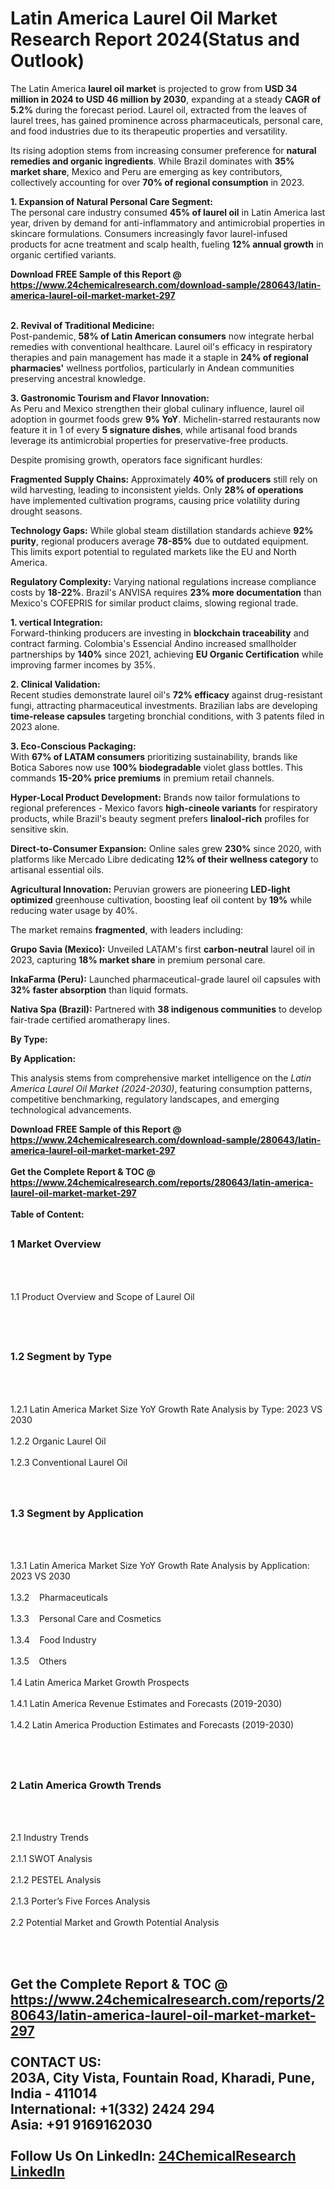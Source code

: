 <h1>Latin America Laurel Oil Market Research Report 2024(Status and Outlook)</h1><p>The Latin America <strong>laurel oil market</strong> is projected to grow from <strong>USD 34 million in 2024 to USD 46 million by 2030</strong>, expanding at a steady <strong>CAGR of 5.2%</strong> during the forecast period. Laurel oil, extracted from the leaves of laurel trees, has gained prominence across pharmaceuticals, personal care, and food industries due to its therapeutic properties and versatility.</p><p>Its rising adoption stems from increasing consumer preference for <strong>natural remedies and organic ingredients</strong>. While Brazil dominates with <strong>35% market share</strong>, Mexico and Peru are emerging as key contributors, collectively accounting for over <strong>70% of regional consumption</strong> in 2023.</p><p><strong>1. Expansion of Natural Personal Care Segment:</strong><br>
The personal care industry consumed <strong>45% of laurel oil</strong> in Latin America last year, driven by demand for anti-inflammatory and antimicrobial properties in skincare formulations. Consumers increasingly favor laurel-infused products for acne treatment and scalp health, fueling <strong>12% annual growth</strong> in organic certified variants.</p><div><b>Download FREE Sample of this Report @ 
            <a href="https://www.24chemicalresearch.com/download-sample/280643/latin-america-laurel-oil-market-market-297">
            https://www.24chemicalresearch.com/download-sample/280643/latin-america-laurel-oil-market-market-297</a></b></div><br><p><strong>2. Revival of Traditional Medicine:</strong><br>
Post-pandemic, <strong>58% of Latin American consumers</strong> now integrate herbal remedies with conventional healthcare. Laurel oil's efficacy in respiratory therapies and pain management has made it a staple in <strong>24% of regional pharmacies'</strong> wellness portfolios, particularly in Andean communities preserving ancestral knowledge.</p><p><strong>3. Gastronomic Tourism and Flavor Innovation:</strong><br>
As Peru and Mexico strengthen their global culinary influence, laurel oil adoption in gourmet foods grew <strong>9% YoY</strong>. Michelin-starred restaurants now feature it in 1 of every <strong>5 signature dishes</strong>, while artisanal food brands leverage its antimicrobial properties for preservative-free products.</p><p>Despite promising growth, operators face significant hurdles:</p><p><strong>Fragmented Supply Chains:</strong> Approximately <strong>40% of producers</strong> still rely on wild harvesting, leading to inconsistent yields. Only <strong>28% of operations</strong> have implemented cultivation programs, causing price volatility during drought seasons.</p><p><strong>Technology Gaps:</strong> While global steam distillation standards achieve <strong>92% purity</strong>, regional producers average <strong>78-85%</strong> due to outdated equipment. This limits export potential to regulated markets like the EU and North America.</p><p><strong>Regulatory Complexity:</strong> Varying national regulations increase compliance costs by <strong>18-22%</strong>. Brazil's ANVISA requires <strong>23% more documentation</strong> than Mexico's COFEPRIS for similar product claims, slowing regional trade.</p><p><strong>1. vertical Integration:</strong><br>
Forward-thinking producers are investing in <strong>blockchain traceability</strong> and contract farming. Colombia's Essencial Andino increased smallholder partnerships by <strong>140%</strong> since 2021, achieving <strong>EU Organic Certification</strong> while improving farmer incomes by 35%.</p><p><strong>2. Clinical Validation:</strong><br>
Recent studies demonstrate laurel oil's <strong>72% efficacy</strong> against drug-resistant fungi, attracting pharmaceutical investments. Brazilian labs are developing <strong>time-release capsules</strong> targeting bronchial conditions, with 3 patents filed in 2023 alone.</p><p><strong>3. Eco-Conscious Packaging:</strong><br>
With <strong>67% of LATAM consumers</strong> prioritizing sustainability, brands like Botica Sabores now use <strong>100% biodegradable</strong> violet glass bottles. This commands <strong>15-20% price premiums</strong> in premium retail channels.</p><p><strong>Hyper-Local Product Development:</strong> Brands now tailor formulations to regional preferences - Mexico favors <strong>high-cineole variants</strong> for respiratory products, while Brazil's beauty segment prefers <strong>linalool-rich</strong> profiles for sensitive skin.</p><p><strong>Direct-to-Consumer Expansion:</strong> Online sales grew <strong>230%</strong> since 2020, with platforms like Mercado Libre dedicating <strong>12% of their wellness category</strong> to artisanal essential oils.</p><p><strong>Agricultural Innovation:</strong> Peruvian growers are pioneering <strong>LED-light optimized</strong> greenhouse cultivation, boosting leaf oil content by <strong>19%</strong> while reducing water usage by 40%.</p><p>The market remains <strong>fragmented</strong>, with leaders including:</p><p><strong>Grupo Savia (Mexico):</strong> Unveiled LATAM's first <strong>carbon-neutral</strong> laurel oil in 2023, capturing <strong>18% market share</strong> in premium personal care.</p><p><strong>InkaFarma (Peru):</strong> Launched pharmaceutical-grade laurel oil capsules with <strong>32% faster absorption</strong> than liquid formats.</p><p><strong>Nativa Spa (Brazil):</strong> Partnered with <strong>38 indigenous communities</strong> to develop fair-trade certified aromatherapy lines.</p><p><strong>By Type:</strong></p><p><strong>By Application:</strong></p><p>This analysis stems from comprehensive market intelligence on the <em>Latin America Laurel Oil Market (2024-2030)</em>, featuring consumption patterns, competitive benchmarking, regulatory landscapes, and emerging technological advancements.</p><div><b>Download FREE Sample of this Report @ 
            <a href="https://www.24chemicalresearch.com/download-sample/280643/latin-america-laurel-oil-market-market-297">
            https://www.24chemicalresearch.com/download-sample/280643/latin-america-laurel-oil-market-market-297</a></b></div><br><div><b>Get the Complete Report & TOC @ 
            <a href="https://www.24chemicalresearch.com/reports/280643/latin-america-laurel-oil-market-market-297">
            https://www.24chemicalresearch.com/reports/280643/latin-america-laurel-oil-market-market-297</a></b></div><br>
            <b>Table of Content:</b><p><h2><span style="font-size:16px"><strong>1 Market Overview&nbsp;&nbsp; &nbsp;</strong></span></h2><br />
<br />
<p>1.1 Product Overview and Scope of Laurel Oil&nbsp;</p><br />
<br />
<h2><strong><span style="font-size:16px">1.2 Segment by Type&nbsp;&nbsp; &nbsp;</span></strong></h2><br />
<br />
<p>1.2.1 Latin America Market Size YoY Growth Rate Analysis by Type: 2023 VS 2030&nbsp;&nbsp; &nbsp;<br /><br />
1.2.2 Organic Laurel Oil&nbsp;&nbsp; &nbsp;<br /><br />
1.2.3 Conventional Laurel Oil<br /><br />
<br />
<h2><span style="font-size:16px"><strong>1.3 Segment by Application&nbsp;&nbsp;</strong></span></h2><br />
<br />
<p>1.3.1 Latin America Market Size YoY Growth Rate Analysis by Application: 2023 VS 2030&nbsp;&nbsp; &nbsp;<br /><br />
1.3.2&nbsp;&nbsp; &nbsp;Pharmaceuticals<br /><br />
1.3.3&nbsp;&nbsp; &nbsp;Personal Care and Cosmetics<br /><br />
1.3.4&nbsp;&nbsp; &nbsp;Food Industry<br /><br />
1.3.5&nbsp;&nbsp; &nbsp;Others<br /><br />
1.4 Latin America Market Growth Prospects&nbsp;&nbsp; &nbsp;<br /><br />
1.4.1 Latin America Revenue Estimates and Forecasts (2019-2030)&nbsp;&nbsp; &nbsp;<br /><br />
1.4.2 Latin America Production Estimates and Forecasts (2019-2030)&nbsp;&nbsp;</p><br />
<br />
<h2><span style="font-size:16px"><strong>2 Latin America Growth Trends&nbsp;&nbsp; &nbsp;</strong></span></h2><br />
<br />
<p>2.1 Industry Trends&nbsp;&nbsp; &nbsp;<br /><br />
2.1.1 SWOT Analysis&nbsp;&nbsp; &nbsp;<br /><br />
2.1.2 PESTEL Analysis&nbsp;&nbsp; &nbsp;<br /><br />
2.1.3 Porter&rsquo;s Five Forces Analysis&nbsp;&nbsp; &nbsp;<br /><br />
2.2 Potential Market and Growth Potential Analysis&nbsp;&nbsp; &nbsp;</p><br />
<br />
<h2><span </p><div><b>Get the Complete Report & TOC @ 
            <a href="https://www.24chemicalresearch.com/reports/280643/latin-america-laurel-oil-market-market-297">
            https://www.24chemicalresearch.com/reports/280643/latin-america-laurel-oil-market-market-297</a></b></div><br><b>CONTACT US:</b><br>
            203A, City Vista, Fountain Road, Kharadi, Pune, India - 411014<br>
            International: +1(332) 2424 294<br>
            Asia: +91 9169162030 <br><br>
            Follow Us On LinkedIn: <a href="https://www.linkedin.com/company/24chemicalresearch/">24ChemicalResearch LinkedIn</a>